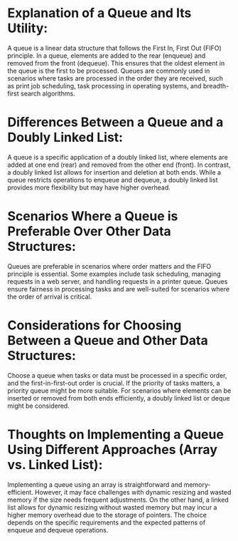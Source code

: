 # Explanation of a Queue and Its Utility:

A queue is a linear data structure that follows the First In, First Out (FIFO) principle. In a queue, elements are added to the rear (enqueue) and removed from the front (dequeue). This ensures that the oldest element in the queue is the first to be processed. Queues are commonly used in scenarios where tasks are processed in the order they are received, such as print job scheduling, task processing in operating systems, and breadth-first search algorithms.

# Differences Between a Queue and a Doubly Linked List:

A queue is a specific application of a doubly linked list, where elements are added at one end (rear) and removed from the other end (front). In contrast, a doubly linked list allows for insertion and deletion at both ends. While a queue restricts operations to enqueue and dequeue, a doubly linked list provides more flexibility but may have higher overhead.

# Scenarios Where a Queue is Preferable Over Other Data Structures:

Queues are preferable in scenarios where order matters and the FIFO principle is essential. Some examples include task scheduling, managing requests in a web server, and handling requests in a printer queue. Queues ensure fairness in processing tasks and are well-suited for scenarios where the order of arrival is critical.

# Considerations for Choosing Between a Queue and Other Data Structures:

Choose a queue when tasks or data must be processed in a specific order, and the first-in-first-out order is crucial. If the priority of tasks matters, a priority queue might be more suitable. For scenarios where elements can be inserted or removed from both ends efficiently, a doubly linked list or deque might be considered.

# Thoughts on Implementing a Queue Using Different Approaches (Array vs. Linked List):

Implementing a queue using an array is straightforward and memory-efficient. However, it may face challenges with dynamic resizing and wasted memory if the size needs frequent adjustments. On the other hand, a linked list allows for dynamic resizing without wasted memory but may incur a higher memory overhead due to the storage of pointers. The choice depends on the specific requirements and the expected patterns of enqueue and dequeue operations.
